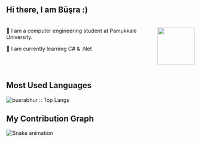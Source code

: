 ##  Hi there, I am Büşra :) 

<br>
<img align ="right" src="https://media0.giphy.com/media/PhI8GuhO8QiPnuBbAP/giphy.gif?cid=ecf05e47y54k0amvfh5zjqz4vq7o4bn3namy7p7ea1uaxuvg&rid=giphy.gif&ct=s" width="100" height="100">
 🔭 I am a computer engineering student at Pamukkale University.
 
 🌱 I am currently learning  C# & .Net <br>


<!--<img align ="" src="https://media0.giphy.com/media/xT9Igr21uuBKoANjck/giphy.gif?cid=ecf05e47cw2rpqzhwio7vy7r9slgcr8ovbybbbilwh9thweu&rid=giphy.gif&ct=s" width="60" height="60">I am currently learning  C#-->

<br><br>




## Most Used Languages

<p ><img src="https://github-readme-stats.vercel.app/api/top-langs/?username=busrabhur&langs_count=10&theme=aura&layout=compact" alt="busrabhur :: Top Langs" /></p>




<!--[![Instagram](https://img.shields.io/badge/-Instagram-c13584?style=flat&labelColor=c13584&logo=instagram&logoColor=white)](https://www.instagram.com/busrabhur)
[![Linkedin](https://img.shields.io/badge/-LinkedIn-blue?style=flat&logo=Linkedin&logoColor=white)](https://tr.linkedin.com/in/busrabuhur?trk=public_profile_browsemap)
[![Gmail](https://img.shields.io/badge/-Gmail-c14438?style=flat&logo=Gmail&logoColor=white)](mailto:busrabuhur20@gmail.com) -->


## My Contribution Graph <br>
<!--![snake gif](https://github.com/busrabhur/busrabhur/blob/output/github-contribution-grid-snake.gif) -->

![Snake animation](https://github.com/busrabhur/busrabhur/blob/output/github-contribution-grid-snake.svg)


<!--## Profile Views  <img align="left" src="https://media.giphy.com/media/aA3mUKSrVr7gI/giphy.gif?cid=ecf05e47ahq84p2mqa575xdpf4q3gixwo2i0khzr4lk5psbd&rid=giphy.gif&ct=s" width="70">
  <p><img src="https://profile-counter.glitch.me/{busrabhur}/count.svg" alt="busrabhur :: Visitor's Count" /></p>

<br><br> -->


<!--<p ><img src="https://github-readme-stats.vercel.app/api/top-langs/?username=busrabhur&langs_count=10&theme=tokyonight&layout=compact" alt="busrabhur :: Top Langs" /></p> -->












<!--
**busrabhur/busrabhur** is a ✨ _special_ ✨ repository because its `README.md` (this file) appears on your GitHub profile.

Here are some ideas to get you started:

- 🔭 I’m currently working on ...
- 🌱 I’m currently learning ...
- 👯 I’m looking to collaborate on ...
- 🤔 I’m looking for help with ...
- 💬 Ask me about ...
- 📫 How to reach me: ...
- 😄 Pronouns: ...
- ⚡ Fun fact: ...
-->
